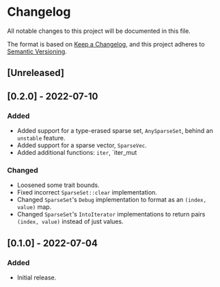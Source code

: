 # Changelog
All notable changes to this project will be documented in this file.

The format is based on [Keep a Changelog](https://keepachangelog.com/en/1.1.0/), and this project adheres to
[Semantic Versioning](https://semver.org/spec/v2.0.0.html).

## [Unreleased]

## [0.2.0] - 2022-07-10

### Added

- Added support for a type-erased sparse set, `AnySparseSet`, behind an `unstable` feature.
- Added support for a sparse vector, `SparseVec`.
- Added additional functions: `iter`, `iter_mut

### Changed

- Loosened some trait bounds.
- Fixed incorrect `SparseSet::clear` implementation.
- Changed `SparseSet`'s `Debug` implementation to format as an `(index, value)` map.
- Changed `SparseSet`'s `IntoIterator` implementations to return pairs `(index, value)` instead of just values.

## [0.1.0] - 2022-07-04

### Added

- Initial release.
